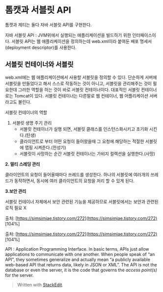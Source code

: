 # 톰캣과 서블릿 API

톰캣과 제티는 둘다 자바 서블릿 API를 구현한다. 

자바 서블릿 API
: JVM위에서 실행되는 애플리케이션을 빌드하기 위한 인터페이스이다. 서블릿 API는 웹 애플리케이션을 정의하는데 web.xml이라 붙여둔 배포 명세서(deployment descriptor)를 사용한다.

## 서블릿 컨테이너와 서블릿

web.xml에는 웹 애플리케이션에서 사용할 서블릿을 정의할 수 있다. 단순하게 서버에 서블릿을 만들었다고 해서 스스로 작동하는 것이 아니고, 서블릿을 관리해주는 것이 필요한데 그러한 역할을 하는 것이 바로 서블릿 컨테이너이다. 대표적인 서블릿 컨테이너로는 Tomcat이 있다. 서블릿 컨테이너는 다른말로 웹 컨테이너, 웹 어플리케이션 서버 라고도 불린다.

서블릿 컨테이너의 역할

1. 서블릿 생명 주기 관리
	- 서블릿 컨테이너가 실행 되면, 서블릿 클래스를 인스턴스화시키고 초기화 시킨다.(탄생)
	- 클라이언트로 부터 어떤 요청이 들어왔을때 그 요청에 해당하는 적절한 서블릿에 맵핑 시켜준다.(전성기)
	- 서블릿이 사망하는 순간 서블릿 컨테이너는 가비지 컬렉션을 실행한다.(사망)

**2. 멀티 스레딩 관리**

클라이언트의 요청이 들어올때마다 쓰레드를 생성한다. 하나의 서블릿에 여러개의 쓰레드가 동작하면서, 동시에 여러 클라이언트의 요청을 처리 할 수 있게 된다.

  

**3.보안 관리**

서블릿 컨테이너 자체에서 보안 관련된 기능을 제공하므로 서블릿에서는 보안과 관련된 로직 필요 X

  

  

  



  
  
출처: [https://simsimjae.tistory.com/272](https://simsimjae.tistory.com/272) [104%]  
  
출처: [https://simsimjae.tistory.com/272](https://simsimjae.tistory.com/272) [104%]


 
API
: Application Programming Interface. In basic terms, APIs just allow applications to communicate with one another. When people speak of “an API”, they sometimes generalize and actually mean “a publicly available web-based API that returns data, likely in JSON or XML”.  The API is not the database or even the server, it is the code that governs the _access point(s)_ for the server.


> Written with [StackEdit](https://stackedit.io/).
<!--stackedit_data:
eyJoaXN0b3J5IjpbLTY1NzM3NDgwNCwxMzAxNTIyNjE1LC0xNT
A2ODMwNjk4LC0xMzE2MjkxMjUsLTg1MDM2MzY3OSwtMTE2MDAz
ODM1M119
-->